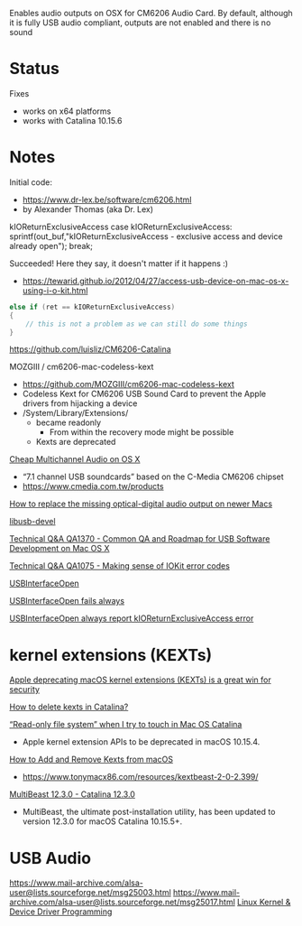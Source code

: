 Enables audio outputs on OSX for CM6206 Audio Card. By default, although it is fully USB audio compliant, outputs are not enabled and there is no sound

# Status

Fixes 
+ works on x64 platforms
+ works with Catalina 10.15.6

# Notes

Initial code: 
+ https://www.dr-lex.be/software/cm6206.html
+ by Alexander Thomas (aka Dr. Lex)

kIOReturnExclusiveAccess
case kIOReturnExclusiveAccess: sprintf(out_buf,"kIOReturnExclusiveAccess - exclusive access and device already open"); break;

Succeeded! Here they say, it doesn't matter if it happens :)
+ https://tewarid.github.io/2012/04/27/access-usb-device-on-mac-os-x-using-i-o-kit.html

```cpp
else if (ret == kIOReturnExclusiveAccess)
{
    // this is not a problem as we can still do some things
}
```

https://github.com/luisliz/CM6206-Catalina

MOZGIII / cm6206-mac-codeless-kext
+ https://github.com/MOZGIII/cm6206-mac-codeless-kext
+ Codeless Kext for CM6206 USB Sound Card to prevent the Apple drivers from hijacking a device
+ /System/Library/Extensions/
    + became readonly
        + From within the recovery mode might be possible
    + Kexts are deprecated

[Cheap Multichannel Audio on OS X](https://www.zachpoff.com/resources/cheap-multichannel-audio-on-os-x/)
+ “7.1 channel USB soundcards” based on the C-Media CM6206 chipset
+ https://www.cmedia.com.tw/products

[How to replace the missing optical-digital audio output on newer Macs](https://www.macworld.com/article/3205890/how-to-replace-the-missing-optical-digital-audio-output-on-newer-macs.html)

[libusb-devel](https://sourceforge.net/p/libusb/mailman/libusb-devel/thread/4A12EB24.8080105%40probo.com/)


[Technical Q&A QA1370 - Common QA and Roadmap for USB Software Development on Mac OS X](http://mirror.informatimago.com/next/developer.apple.com/qa/qa2004/qa1370.html)

[Technical Q&A QA1075 - Making sense of IOKit error codes](http://mirror.informatimago.com/next/developer.apple.com/qa/qa2001/qa1075.html)

[USBInterfaceOpen](https://developer.apple.com/documentation/iokit/iousbinterfaceinterface192/1558701-usbinterfaceopen?language=objc)

[USBInterfaceOpen fails always](https://developer.apple.com/forums/thread/20953)

[USBInterfaceOpen always report kIOReturnExclusiveAccess error](https://stackoverflow.com/questions/31699051/usbinterfaceopen-always-report-kioreturnexclusiveaccess-error)

# kernel extensions (KEXTs)

[Apple deprecating macOS kernel extensions (KEXTs) is a great win for security](https://www.zdnet.com/article/apple-deprecating-macos-kernel-extensions-kexts-is-a-great-win-for-security/)

[How to delete kexts in Catalina?](https://apple.stackexchange.com/questions/372684/how-to-delete-kexts-in-catalina)

[“Read-only file system” when I try to touch in Mac OS Catalina](https://superuser.com/questions/1495124/read-only-file-system-when-i-try-to-touch-in-mac-os-catalina)
+ Apple kernel extension APIs to be deprecated in macOS 10.15.4.

[How to Add and Remove Kexts from macOS](https://www.maketecheasier.com/add-remove-kexts-from-macos/)
+ https://www.tonymacx86.com/resources/kextbeast-2-0-2.399/

[MultiBeast 12.3.0 - Catalina 12.3.0](https://www.tonymacx86.com/resources/multibeast-12-3-0-catalina.491/)
+ MultiBeast, the ultimate post-installation utility, has been updated to version 12.3.0 for macOS Catalina 10.15.5+.

# USB Audio

https://www.mail-archive.com/alsa-user@lists.sourceforge.net/msg25003.html
https://www.mail-archive.com/alsa-user@lists.sourceforge.net/msg25017.html
[Linux Kernel & Device Driver Programming](http://www.cs.fsu.edu/~baker/devices/)